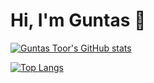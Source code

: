 # Hi, I'm Guntas 👋

[![Guntas Toor's GitHub stats](https://github-readme-stats.vercel.app/api?username=Guntas07&show_icons=true&theme=radical)](https://github.com/Guntas07/github-readme-stats)

[![Top Langs](https://github-readme-stats.vercel.app/api/top-langs/?username=Guntas07&layout=compact)](https://github.com/Guntas07/github-readme-stats)
